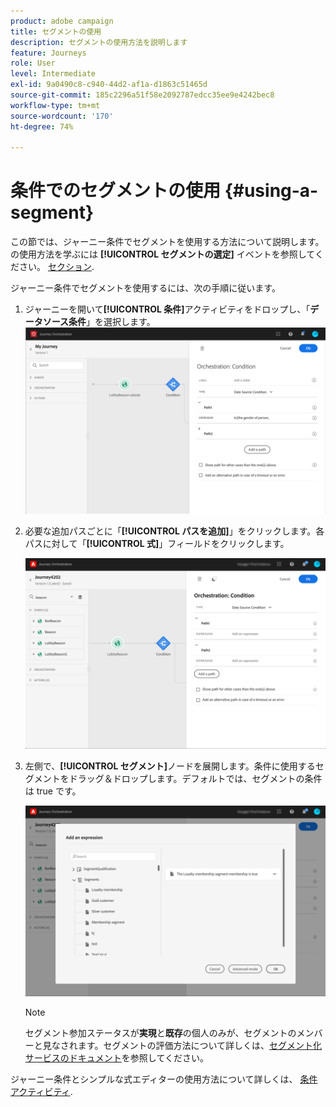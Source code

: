 ```yaml
---
product: adobe campaign
title: セグメントの使用
description: セグメントの使用方法を説明します
feature: Journeys
role: User
level: Intermediate
exl-id: 9a0490c8-c940-44d2-af1a-d1863c51465d
source-git-commit: 185c2296a51f58e2092787edcc35ee9e4242bec8
workflow-type: tm+mt
source-wordcount: '170'
ht-degree: 74%

---
```


# 条件でのセグメントの使用 {#using-a-segment}

この節では、ジャーニー条件でセグメントを使用する方法について説明します。の使用方法を学ぶには **[!UICONTROL セグメントの選定]** イベントを参照してください。 [セクション](../building-journeys/segment-qualification-events.md).

ジャーニー条件でセグメントを使用するには、次の手順に従います。

1. ジャーニーを開いて&#x200B;**[!UICONTROL 条件]**&#x200B;アクティビティをドロップし、「**データソース条件**」を選択します。
   ![](../assets/journey47.png)

1. 必要な追加パスごとに「**[!UICONTROL パスを追加]**」をクリックします。各パスに対して「**[!UICONTROL 式]**」フィールドをクリックします。

   ![](../assets/segment3.png)

1. 左側で、**[!UICONTROL セグメント]**&#x200B;ノードを展開します。条件に使用するセグメントをドラッグ＆ドロップします。デフォルトでは、セグメントの条件は true です。

   ![](../assets/segment4.png)

   >[!NOTE]
   >
   >セグメント参加ステータスが&#x200B;**実現**&#x200B;と&#x200B;**既存**&#x200B;の個人のみが、セグメントのメンバーと見なされます。セグメントの評価方法について詳しくは、[セグメント化サービスのドキュメント](https://experienceleague.adobe.com/docs/experience-platform/segmentation/tutorials/evaluate-a-segment.html?lang=ja#interpret-segment-results)を参照してください。

ジャーニー条件とシンプルな式エディターの使用方法について詳しくは、 [条件アクティビティ](../building-journeys/condition-activity.md#about_condition).
